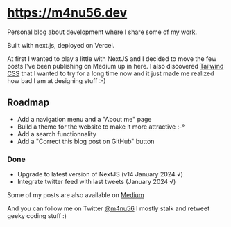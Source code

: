 # https://m4nu56.dev

Personal blog about development where I share some of my work.

Built with next.js, deployed on Vercel. 

At first I wanted to play a little with NextJS and I decided to move the few posts I've been publishing on Medium up in here.
I also discovered [Tailwind CSS](https://tailwindcss.com/) that I wanted to try for a long time now and it just made me realized how bad I am at designing stuff :-)

## Roadmap

- Add a navigation menu and a "About me" page
- Build a theme for the website to make it more attractive :-°
- Add a search functionnality
- Add a "Correct this blog post on GitHub" button 

### Done
- Upgrade to latest version of NextJS (v14 January 2024 √)
- Integrate twitter feed with last tweets (January 2024 √)

Some of my posts are also available on [Medium](https://medium.com/@mnu)

And you can follow me on Twitter [@m4nu56](https://twitter.com/m4nu56) I mostly stalk and retweet geeky coding stuff :)